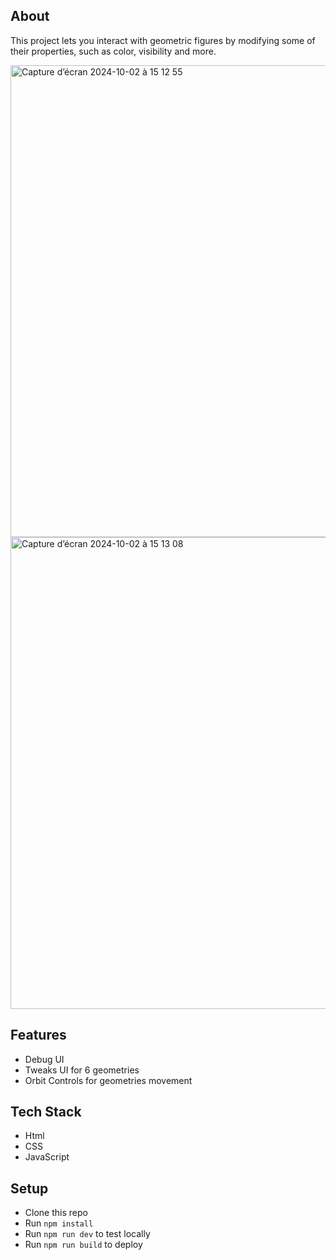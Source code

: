 ## About 

This project lets you interact with geometric figures by modifying some of their properties, such as color, visibility and more.

<img width="755" alt="Capture d’écran 2024-10-02 à 15 12 55" src="https://github.com/user-attachments/assets/6d0e4029-0149-4e21-8e72-2a217d690fb4">

<img width="755" alt="Capture d’écran 2024-10-02 à 15 13 08" src="https://github.com/user-attachments/assets/46c703a4-93cf-4124-9b30-bb9b5796d66a">

## Features

- Debug UI 
- Tweaks UI for 6 geometries
- Orbit Controls for geometries movement


## Tech Stack

- Html 
- CSS 
- JavaScript 

## Setup

- Clone this repo
- Run `npm install`
- Run `npm run dev` to test locally
- Run `npm run build` to deploy  
